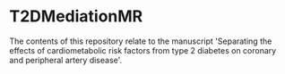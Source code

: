 # T2DMediationMR

The contents of this repository relate to the manuscript 'Separating the effects of cardiometabolic risk factors from type 2 diabetes on coronary and peripheral artery disease'.